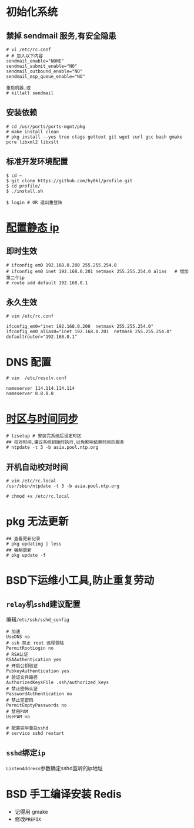 # 初始化系统

## 禁掉 sendmail 服务,有安全隐患

```
# vi /etc/rc.conf
# # 加入以下内容
sendmail_enable="NONE"
sendmail_submit_enable="NO"
sendmail_outbound_enable="NO"
sendmail_msp_queue_enable="NO"

重启机器,或
# killall sendmail
```

## 安装依赖

```
# cd /usr/ports/ports-mgmt/pkg
# make install clean
# pkg install --yes tree ctags gettext git wget curl gcc bash gmake pcre libxml2 libxslt
```

## 标准开发环境配置

```
$ cd ~
$ git clone https://github.com/hy0kl/profile.git
$ cd profile/
$ ./install.sh

$ login # OR 退出重登陆
```

# [配置静态 ip](https://wiki.freebsdchina.org/faq/networking)

## 即时生效

```
# ifconfig em0 192.168.0.200 255.255.254.0
# ifconfig em0 inet 192.168.0.201 netmask 255.255.254.0 alias   # 增加第二个ip
# route add default 192.168.0.1
```

## 永久生效

```
# vim /etc/rc.conf

ifconfig_em0="inet 192.168.0.200  netmask 255.255.254.0"
ifconfig_em0_alias0="inet 192.168.0.201  netmask 255.255.254.0"
defaultrouter="192.168.0.1"
```

# DNS 配置

```
# vim  /etc/resolv.conf

nameserver 114.114.114.114
nameserver 8.8.8.8
```

# [时区与时间同步](https://www.freebsdchina.org/forum/topic_50795.html)

```
# tzsetup # 安装完系统后设定时区
## 校对时间,建议系统初始时执行,以免影响依赖时间的服务
# ntpdate -t 3 -b asia.pool.ntp.org
```

## 开机自动校对时间

```shell
# vim /etc/rc.local
/usr/sbin/ntpdate -t 3 -b asia.pool.ntp.org

# chmod +x /etc/rc.local
```

# pkg 无法更新

```
## 查看更新记录
# pkg updating | less
## 强制更新
# pkg update -f
```

# BSD下运维小工具,防止重复劳动

## `relay`机`sshd`建议配置

编辑`/etc/ssh/sshd_config`

```
# 加速
UseDNS no
# ssh 禁止 root 远程登陆
PermitRootLogin no
# RSA认证
RSAAuthentication yes
# 开启公钥验证
PubkeyAuthentication yes
# 验证文件路径
AuthorizedKeysFile .ssh/authorized_keys
# 禁止密码认证
PasswordAuthentication no
# 禁止空密码
PermitEmptyPasswords no
# 禁用PAM
UsePAM no

# 配置完毕重启sshd
# service sshd restart
```

## `sshd`绑定`ip`

`ListenAddress`参数确定sshd监听的ip地址

# BSD 手工编译安装 Redis

- 记得用 gmake
- 修改`PREFIX`


